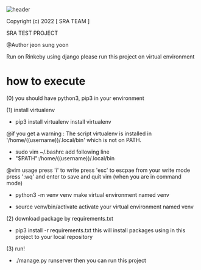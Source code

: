 ![header](https://capsule-render.vercel.app/api?type=waving&color=auto&height=300&section=header&text=SRA&fontSize=90&animation=fadeIn&fontAlignY=38&desc=Skin%20minecRaft%20Assistance&descAlignY=51&descAlign=62)

Copyright (c) 2022 [ SRA TEAM ]

SRA TEST PROJECT

@Author jeon sung yoon

Run on Rinkeby
using django
please run this project on virtual environment

# how to execute

(0) you should have python3, pip3 in your environment

(1) install virtualenv

- pip3 install virtualenv
install virtualenv

 @if you get a warning : The script virtualenv is installed in '/home/((username))/.local/bin' which is not on PATH.
 - sudo vim ~/.bashrc
 add following line
 - "$PATH":/home/((username))/.local/bin

 @vim usage
 press 'i' to write
 press 'esc' to escpae from your write mode
 press ':wq' and enter to save and quit vim (when you are in command mode)


- python3 -m venv venv
make virtual environment named venv

- source venv/bin/activate
activate your virtual environment named venv

(2) download package by requirements.txt

- pip3 install -r requirements.txt
this will install packages using in this project to your local repository

(3) run!
- ./manage.py runserver
then you can run this project